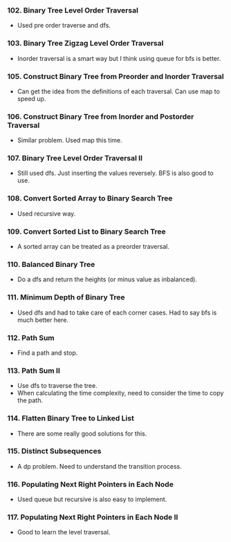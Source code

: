 ### 102. Binary Tree Level Order Traversal 
* Used pre order traverse and dfs.

### 103. Binary Tree Zigzag Level Order Traversal 
* Inorder traversal is a smart way but I think using queue for bfs is better. 

### 105. Construct Binary Tree from Preorder and Inorder Traversal 
* Can get the idea from the definitions of each traversal. Can use map to speed up. 

### 106. Construct Binary Tree from Inorder and Postorder Traversal 
* Similar problem. Used map this time. 

### 107. Binary Tree Level Order Traversal II 
* Still used dfs. Just inserting the values reversely. BFS is also good to use. 

### 108. Convert Sorted Array to Binary Search Tree 
* Used recursive way. 

### 109. Convert Sorted List to Binary Search Tree 
* A sorted array can be treated as a preorder traversal.

### 110. Balanced Binary Tree 
* Do a dfs and return the heights (or minus value as inbalanced). 

### 111. Minimum Depth of Binary Tree 
* Used dfs and had to take care of each corner cases. Had to say bfs is much better here. 

### 112. Path Sum 
* Find a path and stop. 

### 113. Path Sum II 
* Use dfs to traverse the tree.
* When calculating the time complexity, need to consider the time to copy the path. 

### 114. Flatten Binary Tree to Linked List 
* There are some really good solutions for this. 

### 115. Distinct Subsequences 
* A dp problem. Need to understand the transition process. 

### 116. Populating Next Right Pointers in Each Node 
* Used queue but recursive is also easy to implement.

### 117. Populating Next Right Pointers in Each Node II 
* Good to learn the level traversal.









